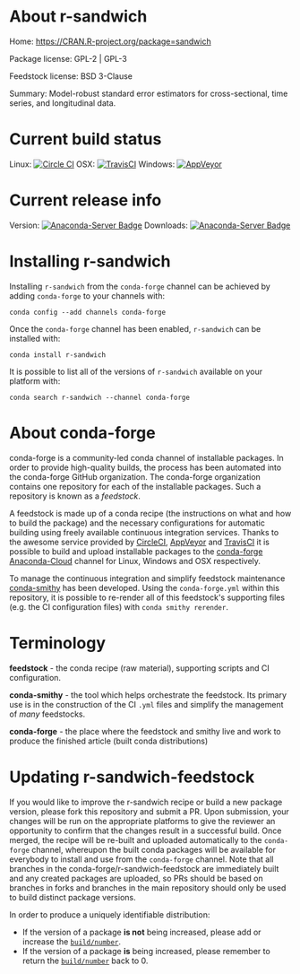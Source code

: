About r-sandwich
================

Home: https://CRAN.R-project.org/package=sandwich

Package license: GPL-2 | GPL-3

Feedstock license: BSD 3-Clause

Summary: Model-robust standard error estimators for cross-sectional, time series, and longitudinal data.



Current build status
====================

Linux: [![Circle CI](https://circleci.com/gh/conda-forge/r-sandwich-feedstock.svg?style=shield)](https://circleci.com/gh/conda-forge/r-sandwich-feedstock)
OSX: [![TravisCI](https://travis-ci.org/conda-forge/r-sandwich-feedstock.svg?branch=master)](https://travis-ci.org/conda-forge/r-sandwich-feedstock)
Windows: [![AppVeyor](https://ci.appveyor.com/api/projects/status/github/conda-forge/r-sandwich-feedstock?svg=True)](https://ci.appveyor.com/project/conda-forge/r-sandwich-feedstock/branch/master)

Current release info
====================
Version: [![Anaconda-Server Badge](https://anaconda.org/conda-forge/r-sandwich/badges/version.svg)](https://anaconda.org/conda-forge/r-sandwich)
Downloads: [![Anaconda-Server Badge](https://anaconda.org/conda-forge/r-sandwich/badges/downloads.svg)](https://anaconda.org/conda-forge/r-sandwich)

Installing r-sandwich
=====================

Installing `r-sandwich` from the `conda-forge` channel can be achieved by adding `conda-forge` to your channels with:

```
conda config --add channels conda-forge
```

Once the `conda-forge` channel has been enabled, `r-sandwich` can be installed with:

```
conda install r-sandwich
```

It is possible to list all of the versions of `r-sandwich` available on your platform with:

```
conda search r-sandwich --channel conda-forge
```


About conda-forge
=================

conda-forge is a community-led conda channel of installable packages.
In order to provide high-quality builds, the process has been automated into the
conda-forge GitHub organization. The conda-forge organization contains one repository
for each of the installable packages. Such a repository is known as a *feedstock*.

A feedstock is made up of a conda recipe (the instructions on what and how to build
the package) and the necessary configurations for automatic building using freely
available continuous integration services. Thanks to the awesome service provided by
[CircleCI](https://circleci.com/), [AppVeyor](http://www.appveyor.com/)
and [TravisCI](https://travis-ci.org/) it is possible to build and upload installable
packages to the [conda-forge](https://anaconda.org/conda-forge)
[Anaconda-Cloud](http://docs.anaconda.org/) channel for Linux, Windows and OSX respectively.

To manage the continuous integration and simplify feedstock maintenance
[conda-smithy](http://github.com/conda-forge/conda-smithy) has been developed.
Using the ``conda-forge.yml`` within this repository, it is possible to re-render all of
this feedstock's supporting files (e.g. the CI configuration files) with ``conda smithy rerender``.


Terminology
===========

**feedstock** - the conda recipe (raw material), supporting scripts and CI configuration.

**conda-smithy** - the tool which helps orchestrate the feedstock.
                   Its primary use is in the construction of the CI ``.yml`` files
                   and simplify the management of *many* feedstocks.

**conda-forge** - the place where the feedstock and smithy live and work to
                  produce the finished article (built conda distributions)


Updating r-sandwich-feedstock
=============================

If you would like to improve the r-sandwich recipe or build a new
package version, please fork this repository and submit a PR. Upon submission,
your changes will be run on the appropriate platforms to give the reviewer an
opportunity to confirm that the changes result in a successful build. Once
merged, the recipe will be re-built and uploaded automatically to the
`conda-forge` channel, whereupon the built conda packages will be available for
everybody to install and use from the `conda-forge` channel.
Note that all branches in the conda-forge/r-sandwich-feedstock are
immediately built and any created packages are uploaded, so PRs should be based
on branches in forks and branches in the main repository should only be used to
build distinct package versions.

In order to produce a uniquely identifiable distribution:
 * If the version of a package **is not** being increased, please add or increase
   the [``build/number``](http://conda.pydata.org/docs/building/meta-yaml.html#build-number-and-string).
 * If the version of a package **is** being increased, please remember to return
   the [``build/number``](http://conda.pydata.org/docs/building/meta-yaml.html#build-number-and-string)
   back to 0.

